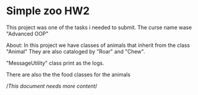 # Simple zoo HW2

This project was one of the tasks i needed to submit.
The curse name wase "Advanced OOP" 

About:
In this project we have classes of animals that inherit from the class "Animal"
They are also cataloged by "Roar" and "Chew".

"MessageUtility" class print as the logs.

There are also the the food classes for the animals


/*This document needs more content*/ 


